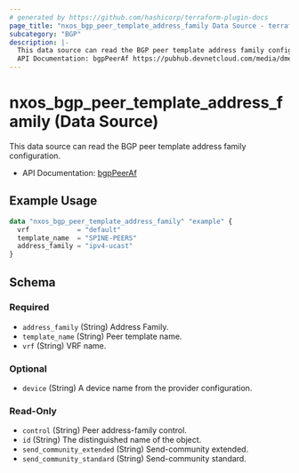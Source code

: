 ```yaml
---
# generated by https://github.com/hashicorp/terraform-plugin-docs
page_title: "nxos_bgp_peer_template_address_family Data Source - terraform-provider-nxos"
subcategory: "BGP"
description: |-
  This data source can read the BGP peer template address family configuration.
  API Documentation: bgpPeerAf https://pubhub.devnetcloud.com/media/dme-docs-10-2-2/docs/Routing%20and%20Forwarding/bgp:PeerAf/
---
```


# nxos_bgp_peer_template_address_family (Data Source)

This data source can read the BGP peer template address family configuration.

- API Documentation: [bgpPeerAf](https://pubhub.devnetcloud.com/media/dme-docs-10-2-2/docs/Routing%20and%20Forwarding/bgp:PeerAf/)

## Example Usage

```terraform
data "nxos_bgp_peer_template_address_family" "example" {
  vrf            = "default"
  template_name  = "SPINE-PEERS"
  address_family = "ipv4-ucast"
}
```

<!-- schema generated by tfplugindocs -->
## Schema

### Required

- `address_family` (String) Address Family.
- `template_name` (String) Peer template name.
- `vrf` (String) VRF name.

### Optional

- `device` (String) A device name from the provider configuration.

### Read-Only

- `control` (String) Peer address-family control.
- `id` (String) The distinguished name of the object.
- `send_community_extended` (String) Send-community extended.
- `send_community_standard` (String) Send-community standard.


